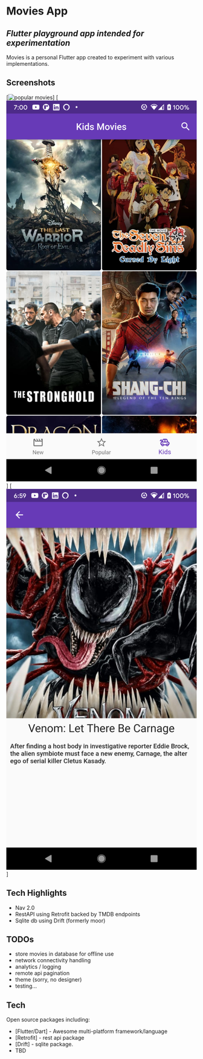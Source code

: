 # Movies App
## _Flutter playground app intended for experimentation_

Movies is a personal Flutter app created to experiment with various implementations.

## Screenshots
[![popular movies](https://github.com/davidwbutts/flutter_movies/raw/master/screenshots/popular_list.png)]
[![kids movies](https://github.com/davidwbutts/flutter_movies/raw/master/screenshots/kids_list.png)]
[![movie details](https://github.com/davidwbutts/flutter_movies/raw/master/screenshots/movie_detail.png)]

## Tech Highlights
- Nav 2.0
- RestAPI using Retrofit backed by TMDB endpoints
- Sqlite db using Drift (formerly moor)

## TODOs
- store movies in database for offline use
- network connectivity handling
- analytics / logging
- remote api pagination
- theme (sorry, no designer)
- testing...

## Tech

Open source packages including:
- [Flutter/Dart] - Awesome multi-platform framework/language
- [Retrofit] - rest api package
- [Drift] - sqlite package.
- TBD

